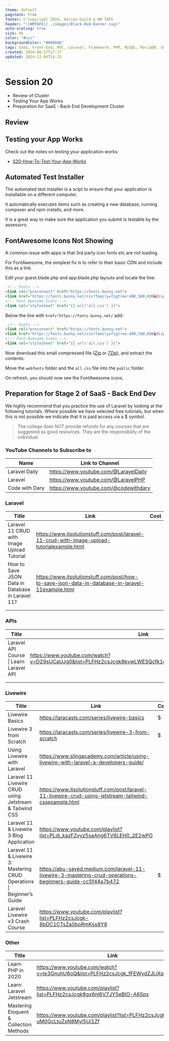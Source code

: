 ```yaml
---
theme: default
paginate: true
footer: © Copyright 2024, Adrian Gould & NM TAFE
header: "![NMTAFE](../images/Black-Red-Banner.svg)"
auto-scaling: true
size: 4k
color: "#ccc"
backgroundColor: "#060606"
tags: SaaS, Front-End, MVC, Laravel, Framework, PHP, MySQL, MariaDB, SQLite, Testing, Unit Testing, Feature Testing, PEST
created: 2024-08-27T17:17
updated: 2024-12-04T14:25
---
```


# Session 20

- Review of Cluster
- Testing Your App Works
- Preparation for SaaS - Back End Development Cluster
## Review


## Testing your App Works

Check out the notes on testing your application works:
- [S20-How-To-Test-Your-App-Works](session-20/S20-How-To-Test-Your-App-Works.md)

## Automated Test Installer

The automated test installer is a scipt to ensure that your application is installable on a different computer.

It automatically executes items such as creating a new database, running composer and npm installs, and more.

It is a great way to make sure the application you submit is testable by the assessors.


## FontAwesome Icons Not Showing 

A common issue with apps is that 3rd party icon fonts etc are not loading.

For FontAwesome, the simplest fix is to refer to their basic CDN and include this as a link.

Edit your guest.blade.php and app.blade.php layouts and locate the line:

```html
 <!-- Fonts -->
<link rel="preconnect" href="https://fonts.bunny.net">
<link href="https://fonts.bunny.net/css?family=figtree:400,500,600&display=swap" rel="stylesheet" />
<!-- Font Awesome Icons -->
<link rel="stylesheet" href="{{ url('all.css') }}">
```

Below the line with `href="https://fonts.bunny.net/` add:


```html
 <!-- Fonts -->
<link rel="preconnect" href="https://fonts.bunny.net">
<link href="https://fonts.bunny.net/css?family=figtree:400,500,600&display=swap" rel="stylesheet" />
<!-- Font Awesome Icons -->
<link rel="stylesheet" href="{{ url('all.css') }}">
```

Now download this small compressed file ([Zip](../assets/font-awesome-v6-free.zip) 
or [7Zip](../assets/font-awesome-v6-free.7z)), and extract the contents.

Move the `webfonts` folder and the `all.css` file into the `public` folder.

On refresh, you should now see the FontAwesome icons.


## Preparation for Stage 2 of SaaS - Back End Dev

We highly recommend that you practice the use of Laravel by looking at the following tutorials. Where possible we have selected free tutorials, but when this is not possible we indicate that it is paid access via a $ symbol.

> The college does NOT provide refunds for any courses that are suggested as good resources. They are the responsibility of the individual.

### YouTube Channels to Subscribe to

| Name           | Link to Channel                       |
| -------------- | ------------------------------------- |
| Laravel Daily  | https://www.youtube.com/@LaravelDaily |
| Laravel        | https://www.youtube.com/@LaravelPHP   |
| Code with Dary | https://www.youtube.com/@codewithdary |
### Laravel

| Title                                                | Link                                                                                             | Cost |
| ---------------------------------------------------- | ------------------------------------------------------------------------------------------------ | ---- |
| Laravel 11 CRUD with Image Upload Tutorial<br>       | https://www.itsolutionstuff.com/post/laravel-11-crud-with-image-upload-tutorialexample.html      |      |
| How to Save JSON Data in Database in Laravel 11?<br> | https://www.itsolutionstuff.com/post/how-to-save-json-data-in-database-in-laravel-11example.html |      |
|                                                      |                                                                                                  |      |
|                                                      |                                                                                                  |      |

### APIs

| Title                                   | Link                                                                                                        | Cost |
| --------------------------------------- | ----------------------------------------------------------------------------------------------------------- | ---- |
| Laravel API Course \| Learn Laravel API | https://www.youtube.com/watch?v=D29sUCaUJg0&list=PLFHz2csJcgk8kvwLWESQcfk1eAivQOjdN&ab_channel=CodeWithDary |      |
|                                         |                                                                                                             |      |
|                                         |                                                                                                             |      |

### Livewire

| Title                                                                  | Link                                                                                                      | Cost |
| ---------------------------------------------------------------------- | --------------------------------------------------------------------------------------------------------- | ---- |
| Livewire Basics                                                        | https://laracasts.com/series/livewire-basics                                                              | $    |
| Livewire 3 from Scratch                                                | https://laracasts.com/series/livewire-3-from-scratch                                                      | $    |
| Using Livewire with Laravel                                            | https://www.slingacademy.com/article/using-livewire-with-laravel-a-developers-guide/                      |      |
| Laravel 11 Livewire CRUD using Jetstream & Tailwind CSS                | https://www.itsolutionstuff.com/post/laravel-11-livewire-crud-using-jetstream-tailwind-cssexample.html    |      |
| Laravel 11 & Livewire 3 Blog Application                               | https://www.youtube.com/playlist?list=PLdj_kazFZvyz5saAng6TV6LEH0_2E2wPO                                  |      |
| Laravel 11 & Livewire 3: Mastering CRUD Operations \| Beginner’s Guide | https://abu-sayed.medium.com/laravel-11-livewire-3-mastering-crud-operations-beginners-guide-cc5f44a7b472 | $    |
| Laravel Livewire v3 Crash Course                                       | https://www.youtube.com/playlist?list=PLFHz2csJcgk-8bDC1CTsZa0boRmKss8Y8                                  |      |

### Other


| Title                                   | Link                                                                                | Cost |
| --------------------------------------- | ----------------------------------------------------------------------------------- | ---- |
| Learn PHP in 2020                       | https://www.youtube.com/watch?v=te3GnuhU6oQ&list=PLFHz2csJcgk_fFEWydZJLiXpc9nB1qfpi |      |
| Learn Laravel Jetstream                 | https://www.youtube.com/playlist?list=PLFHz2csJcgk8gx6nl6V7JY5eBIO-A6Spx            |      |
| Mastering Eloquent & Collection Methods | https://www.youtube.com/playlist?list=PLFHz2csJcgk-uM0GcLtuZxN8Myl5Ui1Zf            |      |


